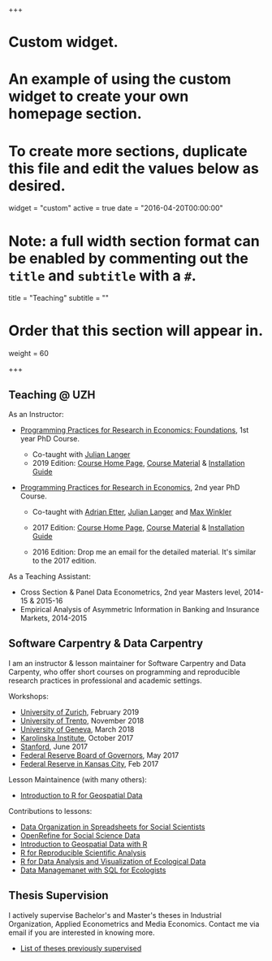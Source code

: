 +++
# Custom widget.
# An example of using the custom widget to create your own homepage section.
# To create more sections, duplicate this file and edit the values below as desired.
widget = "custom"
active = true
date = "2016-04-20T00:00:00"

# Note: a full width section format can be enabled by commenting out the `title` and `subtitle` with a `#`.
title = "Teaching"
subtitle = ""

# Order that this section will appear in.
weight = 60

+++

## Teaching @ UZH

As an Instructor:

* [Programming Practices for Research in Economics: Foundations](https://pp4rs.github.io), 1st year PhD Course.

    * Co-taught with [Julian Langer](https://www.julianlanger.github.io)
    * 2019 Edition: [Course Home Page](http://pp4rs.github.io/2019-foundations-uzh), [Course Material](https://github.com/pp4rs/2019-foundations-uzh-material) & [Installation Guide](http://pp4rs.github.io/foundations-installation-guide)   

* [Programming Practices for Research in Economics](https://pp4rs.github.io), 2nd year PhD Course.

    * Co-taught with [Adrian Etter](https://www.linkedin.com/in/adrian-etter-88351565/), [Julian Langer](https://www.julianlanger.github.io) and [Max Winkler](http://www.econ.uzh.ch/people/graduatestudents/winkler.html)

    * 2017 Edition: [Course Home Page](http://pp4rs.github.io/2017-uzh), [Course Material](https://github.com/pp4rs/2017-uzh-course-material) & [Installation Guide](http://pp4rs.github.io/installation-guide)  
    * 2016 Edition: Drop me an email for the detailed material. It's similar to the 2017 edition. 

As a Teaching Assistant:

* Cross Section & Panel Data Econometrics, 2nd year Masters level, 2014-15 & 2015-16
* Empirical Analysis of Asymmetric Information in Banking and Insurance Markets, 2014-2015

## Software Carpentry & Data Carpentry

I am an instructor & lesson maintainer for Software Carpentry and Data Carpenty, who offer short courses on programming and reproducible research practices in professional and academic settings.

Workshops:

* [University of Zurich](https://uzhcrs.github.io/2019-02-07-zurich/), February 2019
* [University of Trento](https://mkcor.github.io/2018-11-14-trento/), November 2018
* [University of Geneva](https://lachlandeer.github.io/2018-03-08-geneva/), March 2018
* [Karolinska Institute](https://hadrieng.github.io/2017-10-16-karolinska/), October 2017
* [Stanford](https://lachlandeer.github.io/2017-06-01-stanford/), June 2017
* [Federal Reserve Board of Governors](https://lachlandeer.github.io/2017-05-01-dc-frb/), May 2017
* [Federal Reserve in Kansas City](https://butterflyology.github.io/2017-02-14-kcfrb/), Feb 2017

Lesson Maintainence (with many others):

* [Introduction to R for Geospatial Data](http://www.datacarpentry.org/r-intro-geospatial/)

Contributions to lessons:

* [Data Organization in Spreadsheets for Social Scientists](http://www.datacarpentry.org/spreadsheets-socialsci/)
* [OpenRefine for Social Science Data](http://www.datacarpentry.org/openrefine-socialsci/)
* [Introduction to Geospatial Data with R](http://www.datacarpentry.org/R-spatial-raster-vector-lesson/)
* [R for Reproducible Scientific Analysis](http://swcarpentry.github.io/r-novice-gapminder/)
* [R for Data Analysis and Visualization of Ecological Data](http://datacarpentry.org/R-ecology-lesson)
* [Data Managemanet with SQL for Ecologists](https://datacarpentry.org/sql-ecology-lesson/)


## Thesis Supervision

I actively supervise Bachelor's and Master's theses in Industrial Organization, Applied Econometrics and Media Economics. 
Contact me via email if you are interested in knowing more.

* [List of theses previously supervised](files/thesis-supervisions.pdf)

